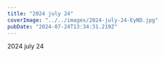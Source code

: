```yaml
---
title: "2024 july 24"
coverImage: "../../images/2024-july-24-EyND.jpg"
pubDate: "2024-07-24T13:34:31.219Z"
---
```


2024 july 24
